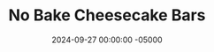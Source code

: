 ---
layout: post
title:  "No Bake Cheesecake Bars"
date:   2024-09-27 00:00:00 -05000
categories: 
- Recipes
- Healthier Dessert
permalink: /recipes/cheesecake-bars
image: /assets/Food/Healthier Dessert/Cheesecake Bar/cheesecake-bar-cover.jpg
ing: cheesecakebar-ing
facts: cheesecakebar-facts
section1: Crust
start2: Natural peanut butter
section2: Filling
start3: 70% chocolate
section3: Topping
start4: 
section4: 
start5: 
section5: 
Prep: 20
Rest: 
Cook: 
Source1: https://www.youtube.com/watch?v=iWjhHmDxsq0
Source2:
whisk: https://s.samsungfood.com/kLVkS
tags: 
- plain nonfat greek yogurt
- yogurt
- greek yogurt
- plain yogurt
- no-bake
- no bake
- dates
- honey
- banana
- crust
- cheesecake
- banana
- peanut butter
- natural peanut butter
- nut butter
- powdered peanut butter
- pb2
- pbfit
- pb fit
- dark chocolate
- ganache
- melted chocolate
- chopped peanuts
- peanuts
- crushed nuts
- gluten free
- oats
- rolled oats
Description: These cheesecake bars don't even require you to have an oven. It has mildly sweet banana and honey oatmeal crust, filling with Greek yogurt that's flavored by natural peanut butter and dates, and all topped by melted dark chocolate and chopped peanuts. No bake not only makes the recipe easier, but it preserves all the probiotics in the yogurt, making this a great fermented food at dessert time. For having no protein powder, this dessert is high in protein, as well as a good source of healthy fats, fiber, and complex carbs.
Instructions: 
- In a bowl, mash a banana with the back of a fork. Combine together the rest of the crust ingredients with a silicone spatula - honey, cinnamon, vanilla, PB2, and rolled oats. Mix until well combined<br><br>
- <center><img src="/assets/Food/Healthier Dessert/Cheesecake Bar/cheesecake-bar-crust-bowl.jpg" alt="" class="instruction-image"></center><br>

- Line an 8" square pan with parchment paper. Evenly press your crust into the pan. Freeze to set as you prepare the filling<br><br>
- <center><img src="/assets/Food/Healthier Dessert/Cheesecake Bar/cheesecake-bar-crust-pan.jpg" alt="" class="instruction-image"></center><br>

- In a food processor, blend together peanut butter and dates until all the dates are fully chopped. Add in the yogurt and vanilla, and blend until smooth and fully combined<br><br>
- <center><img src="/assets/Food/Healthier Dessert/Cheesecake Bar/cheesecake-bar-filling-processor.jpg" alt="" class="instruction-image"></center><br>

- Use a silicone spatula to evenly spread the filling on top of the oatmeal crust. Freeze for a few minutes to harden as you prepare the topping<br><br>
- <center><img src="/assets/Food/Healthier Dessert/Cheesecake Bar/cheesecake-bar-filling-pan.jpg" alt="" class="instruction-image"></center><br>

- In a small bowl, combine together roughly chopped chocolate with water. Microwave in 30 second intervals, stirring in between, until you have a smooth ganache<br><br>

- Evenly spread your melted chocolate on top of the yogurt filling, and sprinkle the top with your chopped peanuts<br><br>
- <center><img src="/assets/Food/Healthier Dessert/Cheesecake Bar/cheesecake-bar-topping.jpg" alt="" class="instruction-image"></center><br>

- Chill in the fridge overnight to set before slicing<br><br>
- <center><img src="/assets/Food/Healthier Dessert/Cheesecake Bar/cheesecake-bar-cut.jpg" alt="" class="instruction-image"></center>
---